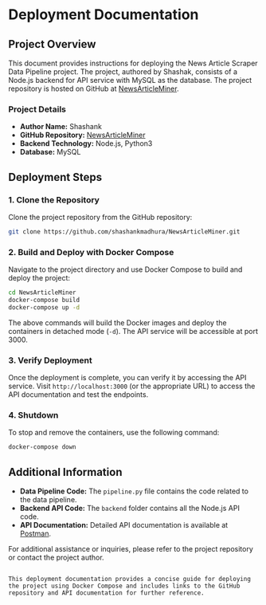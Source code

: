 # Deployment Documentation

## Project Overview

This document provides instructions for deploying the News Article Scraper Data Pipeline project. The project, authored by Shashak, consists of a Node.js backend for API service with MySQL as the database. The project repository is hosted on GitHub at [NewsArticleMiner](https://github.com/shashankmadhura/NewsArticleMiner).

### Project Details

- **Author Name:** Shashank
- **GitHub Repository:** [NewsArticleMiner](https://github.com/shashankmadhura/NewsArticleMiner)
- **Backend Technology:** Node.js, Python3
- **Database:** MySQL

## Deployment Steps

### 1. Clone the Repository

Clone the project repository from the GitHub repository:

```bash
git clone https://github.com/shashankmadhura/NewsArticleMiner.git
```

### 2. Build and Deploy with Docker Compose

Navigate to the project directory and use Docker Compose to build and deploy the project:

```bash
cd NewsArticleMiner
docker-compose build
docker-compose up -d
```

The above commands will build the Docker images and deploy the containers in detached mode (`-d`). The API service will be accessible at port 3000.

### 3. Verify Deployment

Once the deployment is complete, you can verify it by accessing the API service. Visit `http://localhost:3000` (or the appropriate URL) to access the API documentation and test the endpoints.

### 4. Shutdown

To stop and remove the containers, use the following command:

```bash
docker-compose down
```

## Additional Information

- **Data Pipeline Code:** The `pipeline.py` file contains the code related to the data pipeline.
- **Backend API Code:** The `backend` folder contains all the Node.js API code.
- **API Documentation:** Detailed API documentation is available at [Postman](https://documenter.getpostman.com/view/12590131/2sA358c5Q5).

For additional assistance or inquiries, please refer to the project repository or contact the project author.
```

This deployment documentation provides a concise guide for deploying the project using Docker Compose and includes links to the GitHub repository and API documentation for further reference.
